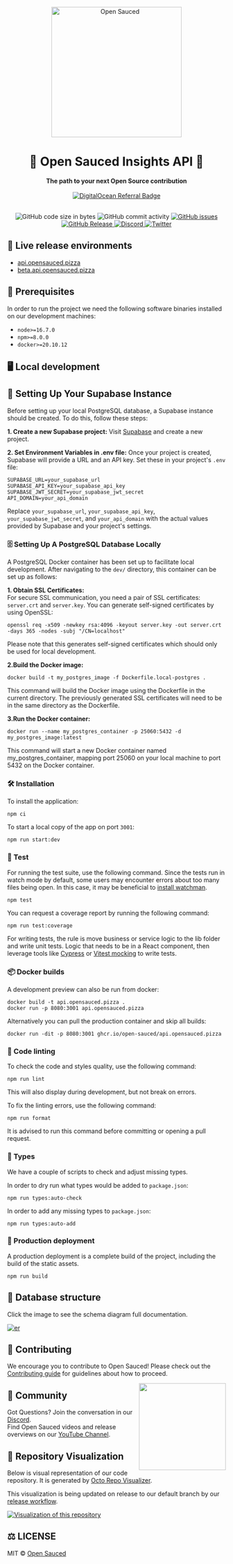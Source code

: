 <div align="center">
  <br>
  <img alt="Open Sauced" src="https://i.ibb.co/7jPXt0Z/logo1-92f1a87f.png" width="300px">
  <h1>🍕 Open Sauced Insights API 🍕</h1>
  <strong>The path to your next Open Source contribution</strong>
  <br>
  <br>
  <a href="https://www.digitalocean.com/?refcode=c65a90d0956d&utm_campaign=Referral_Invite&utm_medium=Referral_Program&utm_source=badge"><img src="https://web-platforms.sfo2.cdn.digitaloceanspaces.com/WWW/Badge%201.svg" alt="DigitalOcean Referral Badge" /></a>
</div>
<br>
<p align="center">
  <img src="https://img.shields.io/github/languages/code-size/open-sauced/api.opensauced.pizza" alt="GitHub code size in bytes">
  <img src="https://img.shields.io/github/commit-activity/w/open-sauced/api.opensauced.pizza" alt="GitHub commit activity">
  <a href="https://github.com/open-sauced/api.opensauced.pizza/issues">
    <img src="https://img.shields.io/github/issues/open-sauced/api.opensauced.pizza" alt="GitHub issues">
  </a>
  <a href="https://github.com/open-sauced/api.opensauced.pizza/releases">
    <img src="https://img.shields.io/github/v/release/open-sauced/api.opensauced.pizza.svg?style=flat" alt="GitHub Release">
  </a>
  <a href="https://discord.gg/U2peSNf23P">
    <img src="https://img.shields.io/discord/714698561081704529.svg?label=&logo=discord&logoColor=ffffff&color=7389D8&labelColor=6A7EC2" alt="Discord">
  </a>
  <a href="https://twitter.com/saucedopen">
    <img src="https://img.shields.io/twitter/follow/saucedopen?label=Follow&style=social" alt="Twitter">
  </a>
</p>

## 🚀 Live release environments

- [api.opensauced.pizza](https://api.opensauced.pizza/)
- [beta.api.opensauced.pizza](https://beta.api.opensauced.pizza/)

## 📖 Prerequisites

In order to run the project we need the following software binaries installed on our development machines:

- `node>=16.7.0`
- `npm>=8.0.0`
- `docker>=20.10.12`

## 🖥️ Local development

## 📡 Setting Up Your Supabase Instance

Before setting up your local PostgreSQL database, a Supabase instance should be created. To do this, follow these steps:

**1. Create a new Supabase project:** Visit [Supabase](https://supabase.com/) and create a new project.

**2. Set Environment Variables in .env file:** Once your project is created, Supabase will provide a URL and an API key. Set these in your project's `.env` file:

```
SUPABASE_URL=your_supabase_url
SUPABASE_API_KEY=your_supabase_api_key
SUPABASE_JWT_SECRET=your_supabase_jwt_secret
API_DOMAIN=your_api_domain
```

Replace `your_supabase_url`, `your_supabase_api_key`, `your_supabase_jwt_secret`, and `your_api_domain` with the actual values provided by Supabase and your project's settings.

### 🗄️ Setting Up A PostgreSQL Database Locally

A PostgreSQL Docker container has been set up to facilitate local development. After navigating to the `dev/` directory, this container can be set up as follows:

**1. Obtain SSL Certificates:**  
For secure SSL communication, you need a pair of SSL certificates: `server.crt` and `server.key`. You can generate self-signed certificates by using OpenSSL:

```shell
openssl req -x509 -newkey rsa:4096 -keyout server.key -out server.crt -days 365 -nodes -subj "/CN=localhost"
```

Please note that this generates self-signed certificates which should only be used for local development.

**2.Build the Docker image:**

```shell
docker build -t my_postgres_image -f Dockerfile.local-postgres .
```

This command will build the Docker image using the Dockerfile in the current directory. The previously generated SSL certificates will need to be in the same directory as the Dockerfile.

**3.Run the Docker container:**

```shell
docker run --name my_postgres_container -p 25060:5432 -d my_postgres_image:latest
```

This command will start a new Docker container named my_postgres_container, mapping port 25060 on your local machine to port 5432 on the Docker container.

### 🛠️ Installation

To install the application:

```shell
npm ci
```

To start a local copy of the app on port `3001`:

```shell
npm run start:dev
```

### 🧪 Test

For running the test suite, use the following command. Since the tests run in watch mode by default, some users may encounter errors about too many files being open. In this case, it may be beneficial to [install watchman](https://facebook.github.io/watchman/docs/install.html).

```shell
npm test
```

You can request a coverage report by running the following command:

```shell
npm run test:coverage
```

For writing tests, the rule is move business or service logic to the lib folder and write unit tests. Logic that needs to be in a React component, then leverage tools like [Cypress](https://www.cypress.io/) or [Vitest mocking](https://vitest.dev/guide/mocking.html) to write tests.

### 📦 Docker builds

A development preview can also be run from docker:

```shell
docker build -t api.opensauced.pizza .
docker run -p 8080:3001 api.opensauced.pizza
```

Alternatively you can pull the production container and skip all builds:

```shell
docker run -dit -p 8080:3001 ghcr.io/open-sauced/api.opensauced.pizza
```

### 🎨 Code linting

To check the code and styles quality, use the following command:

```shell
npm run lint
```

This will also display during development, but not break on errors.

To fix the linting errors, use the following command:

```shell
npm run format
```

It is advised to run this command before committing or opening a pull request.

### 📕 Types

We have a couple of scripts to check and adjust missing types.

In order to dry run what types would be added to `package.json`:

```shell
npm run types:auto-check
```

In order to add any missing types to `package.json`:

```shell
npm run types:auto-add
```

### 🚀 Production deployment

A production deployment is a complete build of the project, including the build of the static assets.

```shell
npm run build
```

## 🔑 Database structure

Click the image to see the schema diagram full documentation.

[![er](public/diagrams/schema.svg)](public/diagrams/README.md)

## 🤝 Contributing

We encourage you to contribute to Open Sauced! Please check out the [Contributing guide](https://docs.opensauced.pizza/contributing/introduction-to-contributing/) for guidelines about how to proceed.

<img align="right" src="https://i.ibb.co/CJfW18H/ship.gif" width="200"/>

## 🍕 Community

Got Questions? Join the conversation in our [Discord](https://discord.gg/U2peSNf23P).  
Find Open Sauced videos and release overviews on our [YouTube Channel](https://www.youtube.com/channel/UCklWxKrTti61ZCROE1e5-MQ).

## 🎦 Repository Visualization

Below is visual representation of our code repository. It is generated by [Octo Repo Visualizer](https://github.com/githubocto/repo-visualizer).

This visualization is being updated on release to our default branch by our [release workflow](./.github/workflows/release.yml).

[![Visualization of this repository](./public/diagram.svg)
](./src)

## ⚖️ LICENSE

MIT © [Open Sauced](LICENSE)
